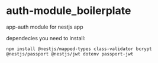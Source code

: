 # auth-module_boilerplate

app-auth module for nestjs app

dependecies you need to install:

`npm install @nestjs/mapped-types class-validator bcrypt @nestjs/passport @nestjs/jwt dotenv passport-jwt`
